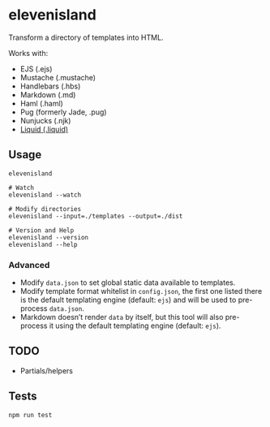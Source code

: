 # elevenisland

Transform a directory of templates into HTML.

Works with:

* EJS (.ejs)
* Mustache (.mustache)
* Handlebars (.hbs)
* Markdown (.md)
* Haml (.haml)
* Pug (formerly Jade, .pug)
* Nunjucks (.njk)
* [Liquid (.liquid)](https://www.npmjs.com/package/liquidjs)

## Usage

```
elevenisland

# Watch
elevenisland --watch

# Modify directories
elevenisland --input=./templates --output=./dist

# Version and Help
elevenisland --version
elevenisland --help
```

### Advanced

* Modify `data.json` to set global static data available to templates.
* Modify template format whitelist in `config.json`, the first one listed there is the default templating engine (default: `ejs`) and will be used to pre-process `data.json`.
* Markdown doesn’t render `data` by itself, but this tool will also pre-process it using the default templating engine (default: `ejs`).

## TODO

* Partials/helpers

## Tests

```
npm run test
```